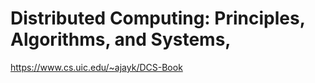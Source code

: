 # Distributed Computing: Principles, Algorithms, and Systems, 

https://www.cs.uic.edu/~ajayk/DCS-Book

